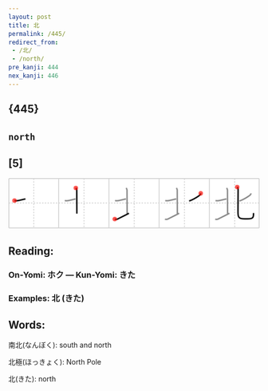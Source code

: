 ```yaml
---
layout: post
title: 北
permalink: /445/
redirect_from:
 - /北/
 - /north/
pre_kanji: 444
nex_kanji: 446
---
```


## {445}

## `north`

## [5]

<div class="stroke"><img src="../images/E58C97.png" /></div>

## Reading:

### On-Yomi: ホク &mdash; Kun-Yomi: きた

### Examples: 北 (きた)

## Words:

南北(なんぼく): south and north

北極(ほっきょく): North Pole

北(きた): north
